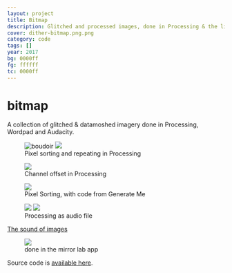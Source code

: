 ```yaml
---
layout: project
title: Bitmap
description: Glitched and processed images, done in Processing & the like
cover: dither-bitmap.png.png
category: code
tags: []
year: 2017
bg: 0000ff
fg: ffffff
tc: 0000ff
---
```


# bitmap

A collection of glitched & datamoshed imagery done in Processing, Wordpad and Audacity.

<figure>
	<img alt="boudoir" src="/assets/img/work/bitmap/f1.png" />
	<img src="/assets/img/work/bitmap/f2.png" />
	<figcaption>Pixel sorting and repeating in Processing</figcaption>
</figure>

<figure>
	<img src="/assets/img/work/bitmap/f3.png" />
	<figcaption>Channel offset in Processing</figcaption>
</figure>

<figure>
	<img src="/assets/img/work/bitmap/bulls.jpg"/>
	<figcaption>Pixel Sorting, with code from Generate Me</figcaption>
</figure>

<figure>
	<img src="/assets/img/work/bitmap/f4.jpg"/>
	<img src="/assets/img/work/bitmap/f5.jpg" />
	<figcaption>Processing as audio file</figcaption>
</figure>

[The sound of images](/assets/img/work/bitmap/bitmap.bmp.wav)

<figure>
	<img src="/assets/img/work/bitmap/mirror.jpg" />
	<figcaption>done in the mirror lab app</figcaption>
</figure>

Source code is [available here](https://github.com/stockhuman/CART-353/tree/master/image).
